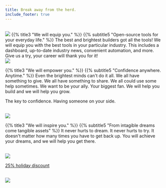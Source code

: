 ```yaml
---
title: Break away from the herd.
include_footer: true
---
```

<br>
<img src="/uploads/herd2.svg" 
<br>
{{% title3 "We will equip you." %}}
{{% subtitle5 "Open-source tools for your everyday life." %}}
The best and brightest builders got all the tools!  We will equip you with the best tools in your particular industry.  This includes a dashboard, up-to-date industry news, convenient automation, and more.  Give us a try, your career will thank you for it!

<br>
<img src="/uploads/devices2.svg" 
<br>

{{% title3 "We will empower you." %}}
{{% subtitle5 "Confidence anywhere.  Anytime." %}}
Even the brightest minds can't do it all.  We all have something to give.  We all have something to share.  We all could use some help sometimes.  We want to be your ally.  Your biggest fan.  We will help you build and we will help you grow.

The key to confidence.  Having someone on your side.

<br>
<img src="/uploads/mountain home.svg" 
<br>

{{% title3 "We will inspire you." %}}
{{% subtitle5 "From intagible dreams come tangible assets" %}}
It never hurts to dream.  It never hurts to try.  It doesn't matter how many times you have to get back up.  You will achieve your dreams, and we will help you get there.

<br>
<img src="/uploads/inspire.svg" 
<br>

 <br>

 <a href="https://blog.workmates.live/workmates-holiday-season-discount">25% holiday discount</a> 

<br>
<img src="/uploads/santa.svg" 
<br>
 <br>

